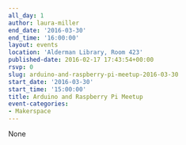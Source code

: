 ```yaml
---
all_day: 1
author: laura-miller
end_date: '2016-03-30'
end_time: '16:00:00'
layout: events
location: 'Alderman Library, Room 423'
published-date: 2016-02-17 17:43:54+00:00
rsvp: 0
slug: arduino-and-raspberry-pi-meetup-2016-03-30
start_date: '2016-03-30'
start_time: '15:00:00'
title: Arduino and Raspberry Pi Meetup
event-categories:
- Makerspace
---
```


None
